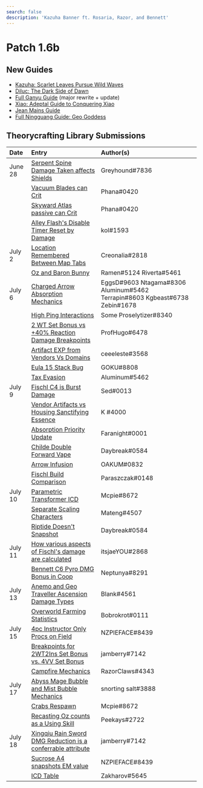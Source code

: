 ```yaml
---
search: false
description: 'Kazuha Banner ft. Rosaria, Razor, and Bennett'
---
```


# Patch 1.6b

## New Guides

- [Kazuha: Scarlet Leaves Pursue Wild Waves](https://keqingmains.com/kazuha/)
- [Diluc: The Dark Side of Dawn](https://keqingmains.com/diluc/)
- [Full Ganyu Guide](https://keqingmains.com/ganyu/) (major rewrite + update)
- [Xiao: Adeptal Guide to Conquering Xiao](https://keqingmains.com/xiao/)
- [Jean Mains Guide](https://keqingmains.com/jean/)
- [Full Ningguang Guide: Geo Goddess](https://keqingmains.com/ningguang/)

## Theorycrafting Library Submissions

| Date | Entry | Author\(s\) |
| :--- | :--- | :--- |
| June 28 | [Serpent Spine Damage Taken affects Shields](/evidence/equipment/weapons#serpent-spine-damage-taken-affects-shields) | Greyhound\#7836 |
|  | [Vacuum Blades can Crit](/evidence/equipment/weapons#vacuum-blades-can-crit) | Phana\#0420 |
|  | [Skyward Atlas passive can Crit](/evidence/equipment/weapons#skyward-atlas-effect-can-crit) | Phana\#0420 |
|  | [Alley Flash's Disable Timer Reset by Damage](/evidence/equipment/weapons#alley-flashs-disable-timer-can-be-reset-by-damage) | kol\#1593 |
| July 2 | [Location Remembered Between Map Tabs](/evidence/general-mechanics/overworld#location-remembered-between-map-tabs) | Creonalia\#2818 |
|  | [Oz and Baron Bunny](/evidence/characters/electro/fischl#oz-and-baron-bunny) | Ramen\#5124 Riverta\#5461 |
| July 6 | [Charged Arrow Absorption Mechanics](/evidence/combat-mechanics/elemental-effects/elemental-absorption#charged-arrow-absorption-mechanics) | EggsD\#9603 Ntagama\#8306 Aluminum\#5462 Terrapin\#8603 Kgbeast\#6738 Zebin\#1678 |
|  | [High Ping Interactions](/evidence/general-mechanics/bugs#high-ping-interactions) | Some Proselytizer\#8340 |
|  | [2 WT Set Bonus vs +40% Reaction Damage Breakpoints](/evidence/equipment/artifacts#breakpoints-for-2-wt-set-bonus-vs-40-reaction-damage-from-4tf-cw-set-bonus) | ProfHugo\#6478 |
|  | [Artifact EXP from Vendors Vs Domains](/evidence/general-mechanics/lifeskills#artifact-exp-from-vendors-vs-domains) | ceeeleste\#3568 |
|  | [Eula 15 Stack Bug](/evidence/characters/cryo/eula#eula-15-stack-bug) | GOKU\#8808 |
|  | [Tax Evasion](/evidence/combat-mechanics/elemental-effects/elemental-gauge-theory#tax-evasion) | Aluminum\#5462 |
| July 9 | [Fischl C4 is Burst Damage](/evidence/characters/electro/fischl#fischl-c4-damage-is-burst-damage) | Sed\#0013 |
|  | [Vendor Artifacts vs Housing Sanctifying Essence](/evidence/general-mechanics/lifeskills#vendor-artifacts-vs-housing-sanctifying-essence) | K \#4000 |
|  | [Absorption Priority Update](/evidence/combat-mechanics/elemental-effects/elemental-absorption#absorption-priority-correction) | Faranight\#0001 |
|  | [Childe Double Forward Vape](/evidence/characters/hydro/tartaglia#childe-double-forward-vape) | Daybreak\#0584 |
|  | [Arrow Infusion](/evidence/combat-mechanics/elemental-effects/weapon-infusion#arrows-are-self-applied-aura-entities) | OAKUM\#0832 |
|  | [Fischl Build Comparison](/evidence/characters/electro/fischl#fischl-build-comparison) | Paraszczak\#0148 |
| July 10 | [Parametric Transformer ICD](/evidence/equipment/gadgets/parametric-transformer#internal-cooldown) | Mcpie\#8672 |
|  | [Separate Scaling Characters](/evidence/general-mechanics/attributes/scaling#separate-scaling-characters) | Mateng\#4507 |
|  | [Riptide Doesn't Snapshot](/evidence/characters/hydro/tartaglia#riptide-does-not-snapshot) | Daybreak\#0584 |
| July 11 | [How various aspects of Fischl's damage are calculated](/evidence/characters/electro/fischl#how-various-aspects-of-fischls-damage-are-calculated) | itsjaeYOU\#2868 |
|  | [Bennett C6 Pyro DMG Bonus in Coop](/evidence/characters/pyro/bennett#c6-bennett-pyro-dmg-bonus-in-coop) | Neptunya\#8291 |
| July 13 | [Anemo and Geo Traveller Ascension Damage Types](/evidence/characters/geo/traveler-geo#geo-traveler-a4-does-not-count-as-normal-attack) | Blank\#4561 |
|  | [Overworld Farming Statistics](/evidence/general-mechanics/lifeskills#overworld-farming-statistics) | Bobrokrot\#0111 |
| July 15 | [4pc Instructor Only Procs on Field](/evidence/equipment/artifacts#4pc-instructor-only-procs-on-field) | NZPIEFACE\#8439 |
|  | [Breakpoints for 2WT2Ins Set Bonus vs. 4VV Set Bonus](/evidence/equipment/artifacts#breakpoints-for-2wt-2-ins-set-bonus-vs-4vv-set-bonus) | jamberry\#7142 |
|  | [Campfire Mechanics](/evidence/general-mechanics/lifeskills#campfires-act-like-1u-of-pyro-aura) | RazorClaws\#4343 |
| July 17 | [Abyss Mage Bubble and Mist Bubble Mechanics](/evidence/combat-mechanics/enemy-mechanics/enemy-interactions#hydro-abyss-mage-bubble-persists-on-swap) | snorting salt\#3888 |
|  | [Crabs Respawn](/general-mechanics/lifeskills#crabs-respawn) | Mcpie\#8672 |
|  | [Recasting Oz counts as a Using Skill](/evidence/characters/electro/fischl#resummoning-oz-while-hes-still-active-counts-as-using-an-elemental-skill) | Peekays\#2722 |
| July 18 | [Xingqiu Rain Sword DMG Reduction is a conferrable attribute](/evidence/characters/hydro/xingqiu#xingqiu-rain-sword-dmg-reduction-is-a-conferrable-attribute) | jamberry\#7142 |
|  | [Sucrose A4 snapshots EM value](/evidence/characters/anemo/sucrose#sucrose-a4-snapshots-em-value) | NZPIEFACE\#8439 |
|  | [ICD Table](/combat-mechanics/elemental-effects/internal-cooldown-of-elemental-application#internal-cooldown-table) | Zakharov\#5645 |
